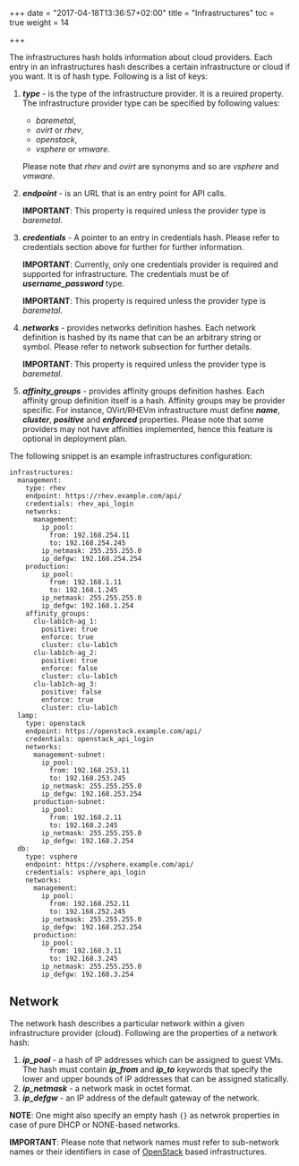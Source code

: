 +++
date = "2017-04-18T13:36:57+02:00"
title = "Infrastructures"
toc = true
weight = 14

+++

The infrastructures hash holds information about cloud providers. Each entry in
an infrastructures hash describes a certain infrastructure or cloud if you want.
It is of hash type. Following is a list of keys:

 1. __*type*__ - is the type of the infrastructure provider. It is a reuired
	property. The infrastructure provider type can be specified by following values:
    - *baremetal*,
    - *ovirt* or *rhev*,
    - *openstack*,
    - *vsphere* or *vmware*.

    Please note that *rhev* and *ovirt* are synonyms and so are *vsphere* and *vmware*.

 2. __*endpoint*__ - is an URL that is an entry point for API calls.

    __IMPORTANT__: This property is required unless the provider type is *baremetal*.

 3. __*credentials*__ - A pointer to an entry in credentials hash. Please refer
    to credentials section above for further for further information.

    __IMPORTANT__: Currently, only one credentials provider is required and
    supported for infrastructure. The credentials must be of
    __*username_password*__ type.

    __IMPORTANT__: This property is required unless the provider type is *baremetal*.

 4. __*networks*__ - provides networks definition hashes. Each network
    definition is hashed by its name that can be an arbitrary string or symbol.
	Please refer to network subsection for further details.

	__IMPORTANT__: This property is required unless the provider type is *baremetal*.

 5. __*affinity_groups*__ - provides affinity groups definition hashes. Each
affinity group definition itself is a hash. Affinity groups may be provider
specific. For instance, OVirt/RHEVm infrastructure must define __*name*__,
__*cluster*__, __*positive*__ and __*enforced*__ properties. Please note
that some providers may not have affinities implemented, hence this feature
is optional in deployment plan.

The following snippet is an example infrastructures configuration:

    infrastructures:
      management:
        type: rhev
        endpoint: https://rhev.example.com/api/
        credentials: rhev_api_login
        networks:
          management:
            ip_pool:
              from: 192.168.254.11
              to: 192.168.254.245
            ip_netmask: 255.255.255.0
            ip_defgw: 192.168.254.254
        production:
            ip_pool:
              from: 192.168.1.11
              to: 192.168.1.245
            ip_netmask: 255.255.255.0
            ip_defgw: 192.168.1.254
        affinity_groups:
          clu-lab1ch-ag_1:
            positive: true
            enforce: true
            cluster: clu-lab1ch
          clu-lab1ch-ag_2:
            positive: true
            enforce: false
            cluster: clu-lab1ch
          clu-lab1ch-ag_3:
            positive: false
            enforce: true
            cluster: clu-lab1ch
      lamp:
        type: openstack
        endpoint: https://openstack.example.com/api/
        credentials: openstack_api_login
        networks:
          management-subnet:
            ip_pool:
              from: 192.168.253.11
              to: 192.168.253.245
            ip_netmask: 255.255.255.0
            ip_defgw: 192.168.253.254
          production-subnet:
            ip_pool:
              from: 192.168.2.11
              to: 192.168.2.245
            ip_netmask: 255.255.255.0
            ip_defgw: 192.168.2.254
      db:
        type: vsphere
        endpoint: https://vsphere.example.com/api/
        credentials: vsphere_api_login
        networks:
          management:
            ip_pool:
              from: 192.168.252.11
              to: 192.168.252.245
            ip_netmask: 255.255.255.0
            ip_defgw: 192.168.252.254
          production:
            ip_pool:
              from: 192.168.3.11
              to: 192.168.3.245
            ip_netmask: 255.255.255.0
            ip_defgw: 192.168.3.254

## Network

The network hash describes a particular network within a given infrastructure
provider (cloud). Following are the properties of a network hash:
 1. __*ip_pool*__ - a hash of IP addresses which can be assigned to guest VMs.
    The hash must contain __*ip_from*__ and __*ip_to*__ keywords that specify
    the lower and upper bounds of IP addresses that can be assigned statically.
 2. __*ip_netmask*__ - a network mask in octet format.
 3. __*ip_defgw*__ - an IP address of the default gateway of the network.

__NOTE__: One might also specify an empty hash `{}` as netwrok properties in
case of pure DHCP or NONE-based networks.

__IMPORTANT__: Please note that network names must refer to sub-network names
or their identifiers in case of [OpenStack](http://www.openstack.org/) based
infrastructures.


